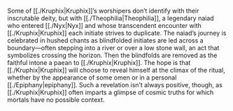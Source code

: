 Some of [[./Kruphix|Kruphix]]’s worshipers don’t identify with their inscrutable deity, but with [[./Theophilia|Theophilia]], a legendary naiad who entered [[./Nyx|Nyx]] and whose transcendent encounter with [[./Kruphix|Kruphix]] each initiate strives to duplicate. The naiad’s journey is celebrated in hushed chants as blindfolded initiates are led across a boundary—often stepping into a river or over a low stone wall, an act that symbolizes crossing the horizon. Then the blindfolds are removed as the faithful intone a paean to [[./Kruphix|Kruphix]]. The hope is that [[./Kruphix|Kruphix]] will choose to reveal himself at the climax of the ritual, whether by the appearance of some omen or in a personal [[./Epiphany|epiphany]]. Such a revelation isn’t always positive, though, as [[./Kruphix|Kruphix]] often imparts a glimpse of cosmic truths for which mortals have no possible context.